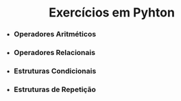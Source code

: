 <h1 align="center"> Exercícios em Pyhton</h1>

- <h3>Operadores Aritméticos</h3>
- <h3>Operadores Relacionais</h3>
- <h3>Estruturas Condicionais</h3>
- <h3>Estruturas de Repetição</h3>
